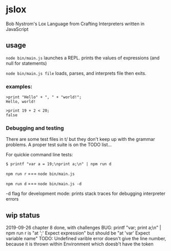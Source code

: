 # jslox
 Bob Nystrom's Lox Language from Crafting Interpreters written in JavaScript

## usage

```node bin/main.js``` launches a REPL. prints the values of expressions (and null for statements)

```node bin/main.js file``` loads, parses, and interprets file then exits.

### examples:

```
>print "Hello" + ", " + "world!";
Hello, world!

>print 19 + 2 < 20;
false
```

### Debugging and testing

There are some test files in t/ but they don't keep up with the grammar problems.
A proper test suite is on the TODO list...

For quickie command line tests:

```$ printf "var a = 19;\nprint a;\n" | npm run d```


```npm run r``` === ```node bin/main.js```

```npm run d``` === ```node bin/main.js -d```

-d flag for development mode: prints stack traces for debugging interpreter errors

## wip status

2019-09-26 chapter 8 done, with challenges
BUG: printf "var; print a;\n" | npm run r is "at ';' Expect expression" but should be "at 'var' Expect variable name"
TODO: Undefined varible error doesn't give the line number, because it is thrown within Environment which doesb't have the token

